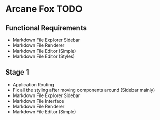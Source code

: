 # Arcane Fox TODO

## Functional Requirements

- Markdown File Explorer Sidebar
- Markdown File Renderer
- Markdown File Editor (Simple)
- Markdown File Editor (Styles)

## Stage 1

- Application Routing
- Fix all the styling after moving components around (Sidebar mainly)
- Markdown File Explorer Sidebar
- Markdown File Interface
- Markdown File Renderer
- Markdown File Editor (Simple)
